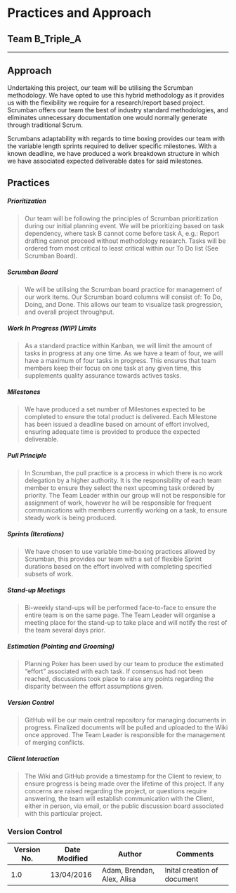 # Practices and Approach       

Team B_Triple_A
---------------
___
## Approach
Undertaking this project, our team will be utilising the Scrumban methodology. We have opted to use this hybrid methodology as it provides us with the flexibility we require for a research/report based project. Scrumban offers our team the best of industry standard methodologies, and eliminates unnecessary documentation one would normally generate through traditional Scrum.

Scrumbans adaptability with regards to time boxing provides our team with the variable length sprints required to deliver specific milestones. With a known deadline, we have produced a work breakdown structure in which we have associated expected deliverable dates for said milestones.

## Practices
##### *Prioritization*
> Our team will be following the principles of Scrumban prioritization during our initial planning event. We will be prioritizing based on task dependency, where task B cannot come before task A, e.g.: Report drafting cannot proceed without methodology research. Tasks will be ordered from most critical to least critical within our To Do list (See Scrumban Board).

##### *Scrumban Board*
> We will be utilising the Scrumban board practice for management of our work items. Our Scrumban board columns will consist of: To Do, Doing, and Done. This allows our team to visualize task progression, and overall project throughput.

##### *Work In Progress (WIP) Limits*
>	As a standard practice within Kanban, we will limit the amount of tasks in progress at any one time. As we have a team of four, we will have a maximum of four tasks in progress. This ensures that team members keep their focus on one task at any given time, this supplements quality assurance towards actives tasks.

##### *Milestones*
>	We have produced a set number of Milestones expected to be completed to ensure the total product is delivered. Each Milestone has been issued a deadline based on amount of effort involved, ensuring adequate time is provided to produce the expected deliverable.

##### *Pull Principle*
>	In Scrumban, the pull practice is a process in which there is no work delegation by a higher authority. It is the responsibility of each team member to ensure they select the next upcoming task ordered by priority. The Team Leader within our group will not be responsible for assignment of work, however he will be responsible for frequent communications with members currently working on a task, to ensure steady work is being produced.

##### *Sprints (Iterations)*
>	We have chosen to use variable time-boxing practices allowed by Scrumban, this provides our team with a set of flexible Sprint durations based on the effort involved with completing specified subsets of work. 

##### *Stand-up Meetings*
>	Bi-weekly stand-ups will be performed face-to-face to ensure the entire team is on the same page. The Team Leader will organise a meeting place for the stand-up to take place and will notify the rest of the team several days prior.

##### *Estimation (Pointing and Grooming)*
>	Planning Poker has been used by our team to produce the estimated “effort” associated with each task. If consensus had not been reached, discussions took place to raise any points regarding the disparity between the effort assumptions given.

##### *Version Control*
>	GitHub will be our main central repository for managing documents in progress. Finalized documents will be pulled and uploaded to the Wiki once approved. The Team Leader is responsible for the management of merging conflicts.

##### *Client Interaction*
>	The Wiki and GitHub provide a timestamp for the Client to review, to ensure progress is being made over the lifetime of this project. If any concerns are raised regarding the project, or questions require answering, the team will establish communication with the Client, either in person, via email, or the public discussion board associated with this particular project.

### **Version Control**
|Version No.|Date Modified|Author                    |Comments                   |
|-----------|-------------|--------------------------|---------------------------|
|1.0        |13/04/2016   |Adam, Brendan, Alex, Alisa|Inital creation of document|
